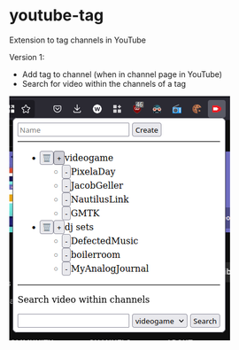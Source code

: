 # youtube-tag
Extension to tag channels in YouTube

Version 1:
- Add tag to channel (when in channel page in YouTube)
- Search for video within the channels of a tag

![Image of the popup of the extension](./image-popup-extension.png)
